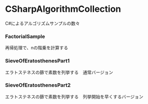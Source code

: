 # CSharpAlgorithmCollection
C#によるアルゴリズムサンプルの数々

### FactorialSample

再帰処理で、nの階乗を計算する


### SieveOfEratosthenesPart1

エラトステネスの篩で素数を列挙する　通常バージョン

### SieveOfEratosthenesPart2

エラトステネスの篩で素数を列挙する　列挙開始を早くするバージョン

